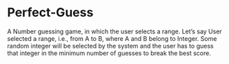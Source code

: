 # Perfect-Guess
A Number guessing game, in which the user selects a range. Let’s say User selected a range, i.e., from A to B, where A and B belong to Integer. Some random integer will be selected by the system and the user has to guess that integer in the minimum number of guesses to break the best score.
